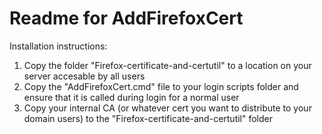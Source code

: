 Readme for AddFirefoxCert
=========================

  
Installation instructions:

1. Copy the folder "Firefox-certificate-and-certutil" to a location on your server accesable by all users
2. Copy the "AddFirefoxCert.cmd" file to your login scripts folder and ensure that it is called during login for a normal user
3. Copy your internal CA (or whatever cert you want to distribute to your domain users) to the "Firefox-certificate-and-certutil" folder
